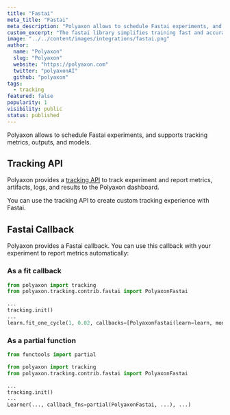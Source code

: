```yaml
---
title: "Fastai"
meta_title: "Fastai"
meta_description: "Polyaxon allows to schedule Fastai experiments, and supports tracking metrics, outputs, and models natively."
custom_excerpt: "The fastai library simplifies training fast and accurate neural nets using modern best practices."
image: "../../content/images/integrations/fastai.png"
author:
  name: "Polyaxon"
  slug: "Polyaxon"
  website: "https://polyaxon.com"
  twitter: "polyaxonAI"
  github: "polyaxon"
tags: 
  - tracking
featured: false
popularity: 1
visibility: public
status: published
---
```


Polyaxon allows to schedule Fastai experiments, and supports tracking metrics, outputs, and models.

## Tracking API

Polyaxon provides a [tracking API](/docs/experimentation/tracking/) to track experiment and report metrics, artifacts, logs, and results to the Polyaxon dashboard.

You can use the tracking API to create custom tracking experience with Fastai.

## Fastai Callback

Polyaxon provides a Fastai callback. You can use this callback with your experiment to report metrics automatically:

### As a fit callback

```python
from polyaxon import tracking
from polyaxon.tracking.contrib.fastai import PolyaxonFastai

...
tracking.init()
...
learn.fit_one_cycle(1, 0.02, callbacks=[PolyaxonFastai(learn=learn, monitor='accuracy')])
```

### As a partial function

```python
from functools import partial

from polyaxon import tracking
from polyaxon.tracking.contrib.fastai import PolyaxonFastai

...
tracking.init()
...
Learner(..., callback_fns=partial(PolyaxonFastai, ...), ...)
```

